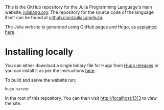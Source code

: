 This is the GitHub repository for the Julia Programming Language's main website, [julialang.org](http://julialang.org/). The repository for the source code of the language itself can be found at [github.com/JuliaLang/julia](https://github.com/JuliaLang/julia).

The Julia website is generated using GitHub pages and Hugo, as [explained here](https://gohugo.io/hosting-and-deployment/hosting-on-github/).

# Installing locally

You can either download a single binary file for Hugo from
[Hugo releases](https://github.com/gohugoio/hugo/releases) or you can install
it as per the instructions [here](https://gohugo.io/getting-started/installing/).

To build and serve the website run:

    hugo server

in the root of this repository. You can then visit [http://localhost:1313](http://localhost:1313)
to view the site.
